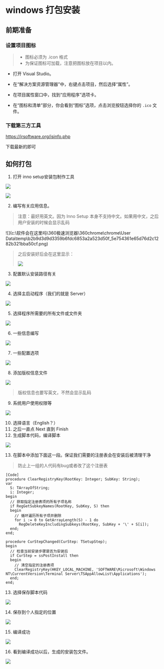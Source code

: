 # windows 打包安装

## 前期准备

### 设置项目图标

> * 图标必须为 .icon 格式
> * 为保证图标可加载，注意把图标放在项目以内。

* 打开 Visual Studio。

* 在“解决方案资源管理器”中，右键点击项目，然后选择“属性”。

* 在项目属性窗口中，找到“应用程序”选项卡。

* 在“图标和清单”部分，你会看到“图标”选项，点击浏览按钮选择你的 `.ico` 文件。

### 下载第三方工具

https://jrsoftware.org/isinfo.php

下载最新的即可

## 如何打包

1. 打开 inno setup安装包制作工具

![](https://img-blog.csdnimg.cn/img_convert/3879631712624a55f55415762c3fb75c.png)

![](https://img-blog.csdnimg.cn/img_convert/a7dd116e3b3ec2dd81fd83e3b7a7d586.png)

2. 编写有关应用信息。

> 注意：最好用英文。因为 Inno Setup 本身不支持中文。如果用中文，之后用户安装的时候会显示乱码

![](c:\软件会在这里吗\360极速浏览器\360chrome\chrome\User Data\temp\b2b9d3d9d3359b6fdc6853a2a523d50f_5e754361e65d76d2c1282b321bba50cf.png)

> 之后安装好后会在这里显示：
>
> ![](https://img-blog.csdnimg.cn/img_convert/db04b56f687506c240b799e7cbe991b8.png)

3. 配置默认安装路径有关

![](https://img-blog.csdnimg.cn/img_convert/fcb37d09a5c90999c5c3db4606780bdf.png)

4. 选择主启动程序（我们的就是 Server）

![](https://img-blog.csdnimg.cn/img_convert/8b01aee0b0a7bbd5c46576539f725c85.png)

5. 选择程序所需要的所有文件或文件夹

![](https://img-blog.csdnimg.cn/img_convert/10b70a8204ee46ddcc3dac2ce5b9ab61.png)

6. 一些信息编写

![](https://img-blog.csdnimg.cn/img_convert/e284746562d22ecdf85b0ea6b7b46a4b.png)

7. 一些配置选项

![](https://img-blog.csdnimg.cn/img_convert/49e35942e6b4591649b35af723525e8b.png)

8. 添加版权信息文件

![](https://img-blog.csdnimg.cn/img_convert/fc31207d786ab81a5fc0f6e4936e5747.png)

> 版权信息也要写英文，不然会显示乱码

9. 系统用户使用权限等

![](https://img-blog.csdnimg.cn/img_convert/3a50c293b22252996cbb7bc8213345dc.png)

10. 选择语言（English？）
11. 之后一直点 Next 直到 Finish
12. 生成脚本代码，编译脚本

![](https://img-blog.csdnimg.cn/img_convert/dc334622ba7762ea153e2499f1ba9009.png)

13. 在脚本中添加下面这一段。保证我们需要的注册表会在安装后被清理干净

> 防止上一组的人代码有bug或者改了这个注册表

``` shell
[Code]
procedure ClearRegistryKey(RootKey: Integer; SubKey: String);
var
  S: TArrayOfString;
  i: Integer;
begin
  // 获取指定注册表项的所有子项名称
  if RegGetSubkeyNames(RootKey, SubKey, S) then
  begin
    // 循环遍历所有子项并删除
    for i := 0 to GetArrayLength(S) - 1 do
      RegDeleteKeyIncludingSubkeys(RootKey, SubKey + '\' + S[i]);
  end;
end;

procedure CurStepChanged(CurStep: TSetupStep);
begin
  // 检查当前安装步骤是否为安装后
  if CurStep = ssPostInstall then
  begin
    // 清空指定的注册表项
    ClearRegistryKey(HKEY_LOCAL_MACHINE, 'SOFTWARE\Microsoft\Windows NT\CurrentVersion\Terminal Server\TSAppAllowList\Applications');
  end;
end;
```

13. 选择保存脚本代码

![](https://img-blog.csdnimg.cn/img_convert/dd8c4f7465765cc0426db1f76cf1f730.png)

14. 保存到个人指定的位置

![](https://img-blog.csdnimg.cn/img_convert/7ccf4ca1548beaf100bd812d24095989.png)

15. 编译成功

![](https://img-blog.csdnimg.cn/img_convert/726395c7415f0efaa5582d95ca55832f.png)

16. 看到编译成功以后，生成的安装包文件。

![](https://img-blog.csdnimg.cn/img_convert/2f3f022d2908c4e6df803091ff921273.png)